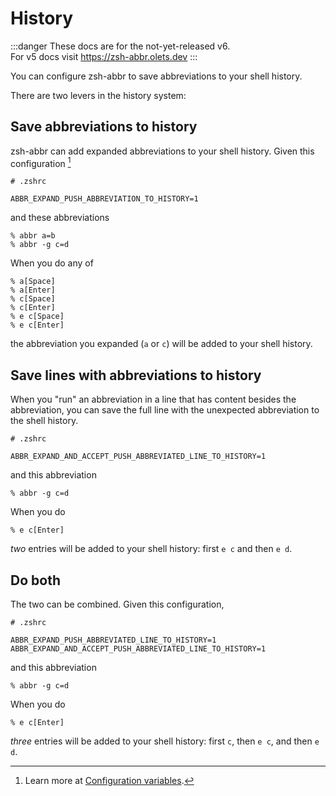 # History

:::danger
These docs are for the not-yet-released v6.  
For v5 docs visit <https://zsh-abbr.olets.dev>
:::

You can configure zsh-abbr to save abbreviations to your shell history.

There are two levers in the history system:

## Save abbreviations to history

zsh-abbr can add expanded abbreviations to your shell history. Given this configuration [^1]

[^1]: Learn more at [Configuration variables](./configuration-variables.md).

```shell
# .zshrc

ABBR_EXPAND_PUSH_ABBREVIATION_TO_HISTORY=1
```

and these abbreviations

```shell
% abbr a=b
% abbr -g c=d
```

When you do any of

```shell
% a[Space]
% a[Enter]
% c[Space]
% c[Enter]
% e c[Space]
% e c[Enter]
```

the abbreviation you expanded (`a` or `c`) will be added to your shell history.

## Save lines with abbreviations to history

When you "run" an abbreviation in a line that has content besides the abbreviation, you can save the full line with the unexpected abbreviation to the shell history.

```shell
# .zshrc

ABBR_EXPAND_AND_ACCEPT_PUSH_ABBREVIATED_LINE_TO_HISTORY=1
```

and this abbreviation

```shell
% abbr -g c=d
```

When you do

```shell
% e c[Enter]
```

_two_ entries will be added to your shell history: first `e c` and then `e d`.

## Do both

The two can be combined. Given this configuration,

```shell
# .zshrc

ABBR_EXPAND_PUSH_ABBREVIATED_LINE_TO_HISTORY=1
ABBR_EXPAND_AND_ACCEPT_PUSH_ABBREVIATED_LINE_TO_HISTORY=1
```

and this abbreviation

```shell
% abbr -g c=d
```

When you do

```shell
% e c[Enter]
```

_three_ entries will be added to your shell history: first `c`, then `e c`, and then `e d`.
